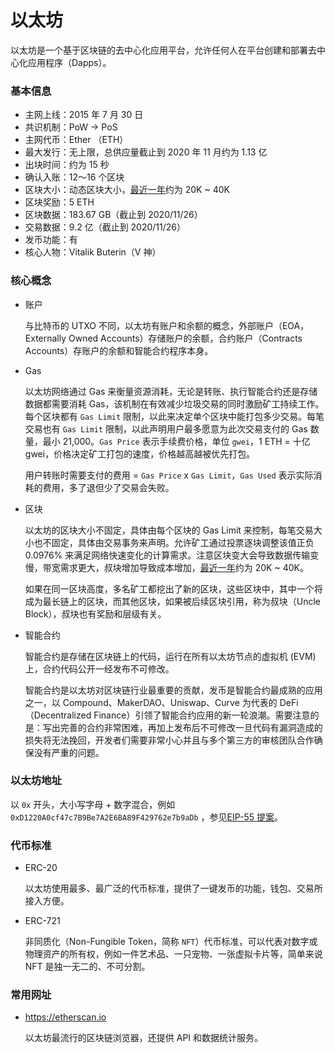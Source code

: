 # 以太坊

以太坊是一个基于区块链的去中心化应用平台，允许任何人在平台创建和部署去中心化应用程序（Dapps）。

### 基本信息

- 主网上线：2015 年 7 月 30 日
- 共识机制：PoW -> PoS
- 主网代币：Ether （ETH）
- 最大发行：无上限，总供应量截止到 2020 年 11 月约为 1.13 亿
- 出块时间：约为 15 秒
- 确认入账：12～16 个区块
- 区块大小：动态区块大小，[最近一年](https://etherscan.io/chart/blocksize)约为 20K ~ 40K
- 区块奖励：5 ETH
- 区块数据：183.67 GB（截止到 2020/11/26）
- 交易数据：9.2 亿（截止到 2020/11/26）
- 发币功能：有
- 核心人物：Vitalik Buterin（V 神）

### 核心概念

- 账户

  与比特币的 UTXO 不同，以太坊有账户和余额的概念，外部账户（EOA，Externally Owned Accounts）存储账户的余额，合约账户（Contracts Accounts）存账户的余额和智能合约程序本身。

- Gas

  以太坊网络通过 Gas 来衡量资源消耗，无论是转账、执行智能合约还是存储数据都需要消耗 Gas，该机制在有效减少垃圾交易的同时激励矿工持续工作。每个区块都有 `Gas Limit` 限制，以此来决定单个区块中能打包多少交易。每笔交易也有 `Gas Limit` 限制，以此声明用户最多愿意为此次交易支付的 Gas 数量，最小 21,000。`Gas Price` 表示手续费价格，单位 `gwei`，1 ETH = 十亿 gwei，价格决定矿工打包的速度，价格越高越被优先打包。
  
  用户转账时需要支付的费用 = `Gas Price` x `Gas Limit`，`Gas Used` 表示实际消耗的费用，多了退但少了交易会失败。

- 区块

  以太坊的区块大小不固定，具体由每个区块的 Gas Limit 来控制，每笔交易大小也不固定，具体由交易事务来声明。允许矿工通过投票逐块调整该值正负 0.0976% 来满足网络快速变化的计算需求。注意区块变大会导致数据传输变慢，带宽需求更大，叔块增加导致成本增加，[最近一年](https://etherscan.io/chart/blocksize)约为 20K ~ 40K。

  如果在同一区块高度，多名矿工都挖出了新的区块，这些区块中，其中一个将成为最长链上的区块，而其他区块，如果被后续区块引用，称为叔块（Uncle Block），叔块也有奖励和层级有关。

- 智能合约

  智能合约是存储在区块链上的代码，运行在所有以太坊节点的虚拟机 (EVM)上，合约代码公开一经发布不可修改。

  智能合约是以太坊对区块链行业最重要的贡献，发币是智能合约最成熟的应用之一，以 Compound、MakerDAO、Uniswap、Curve 为代表的 DeFi（Decentralized Finance）引领了智能合约应用的新一轮浪潮。需要注意的是：写出完善的合约非常困难，再加上发布后不可修改一旦代码有漏洞造成的损失将无法挽回，开发者们需要非常小心并且与多个第三方的审核团队合作确保没有严重的问题。

### 以太坊地址

  以 `0x` 开头，大小写字母 + 数字混合，例如 `0xD1220A0cf47c7B9Be7A2E6BA89F429762e7b9aDb` ，参见[EIP-55 提案](https://github.com/Ethereum/EIPs/blob/master/EIPS/eip-55.md)。

### 代币标准

- ERC-20

  以太坊使用最多、最广泛的代币标准，提供了一键发币的功能，钱包、交易所接入方便。

- ERC-721
  
  非同质化（Non-Fungible Token，简称 `NFT`）代币标准，可以代表对数字或物理资产的所有权，例如一件艺术品、一只宠物、一张虚拟卡片等，简单来说 NFT 是独一无二的、不可分割。

### 常用网址

- https://etherscan.io

  以太坊最流行的区块链浏览器，还提供 API 和数据统计服务。

